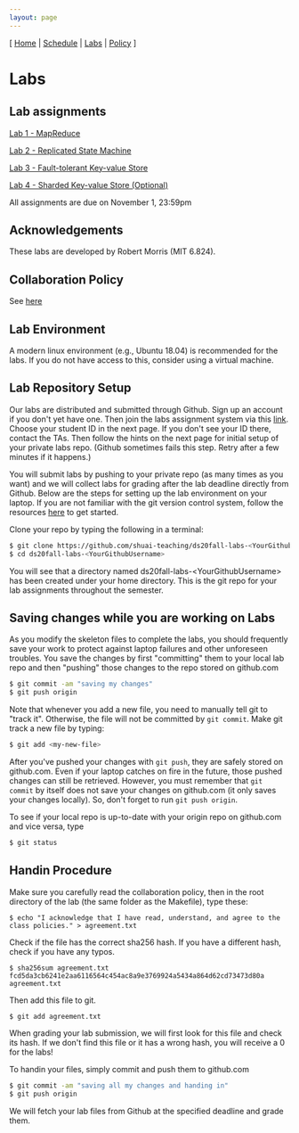```yaml
---
layout: page
---
```


[
[Home](./index.html) | 
[Schedule](./schedule.html) |
[Labs](./labs.html) |
[Policy](./policy.html)
]

#  Labs

## Lab assignments

[Lab 1 - MapReduce](labs/lab1.html)

[Lab 2 - Replicated State Machine](labs/lab2.html)

[Lab 3 - Fault-tolerant Key-value Store](labs/lab3.html) 

[Lab 4 - Sharded Key-value Store (Optional)](labs/lab4.html)

All assignments are due on November 1, 23:59pm 

## Acknowledgements
These labs are developed by Robert Morris (MIT 6.824).

## Collaboration Policy
See [here](policy.html)

## Lab Environment

A modern linux environment (e.g., Ubuntu 18.04) is recommended for the labs. 
If you do not have access to this, consider using a virtual machine.

## Lab Repository Setup

Our labs are distributed and submitted through Github. Sign up an account if you
don't yet have one. Then join the labs assignment system via this
[link](https://classroom.github.com/a/vpPm2u0J). Choose your student ID in the 
next page. If you don't see your ID there, contact the TAs. 
Then follow the hints on the next page for initial setup of your private labs repo.
(Github sometimes fails this step. Retry after a few minutes if it happens.)

You will submit labs by pushing to your private repo (as many times as you want)
and we will collect labs for grading after the lab deadline directly from
Github. Below are the steps for setting up the lab environment on your
laptop. If you are not familiar with the git version control system, follow the
resources [here](https://try.github.io) to get started. 

Clone your repo by typing the following in a terminal:

```bash 
$ git clone https://github.com/shuai-teaching/ds20fall-labs-<YourGithubUsername>.git 
$ cd ds20fall-labs-<YourGithubUsername>
```

You will see that a directory named ds20fall-labs-\<YourGithubUsername\> has
been created under your home directory. This is the git repo for your lab
assignments throughout the semester.

<!-- ## Setting up the upstream repo -->

<!-- The lab skeleton code are kept in the repo golabs-2016 managed by the course -->
<!-- staff. Therefore, the first thing you need to do is to set up your own lab repo -->
<!-- to track the changes made in the golabs-2016 repo. In the git world, golabs-2016 -->
<!-- would be your "upstream" repo from which changes should ``flow'' into your own -->
<!-- lab repo. Type git remote add to add the upstream repo, and git remote -v to -->
<!-- check that golabs-2016 is indeed an upstream for your own lab repo. -->

<!-- ```bash -->
<!-- $ git remote add upstream https://github.com/shuai-teaching/ds20spring-labs.git -->
<!-- $ git remote -v -->
<!-- origin	git@github.com:nyu-ds/golabs-2016.git (fetch) -->
<!-- origin	git@github.com:nyu-ds/golabs-2016.git (push) -->
<!-- upstream	https://github.com/nyu-ds/golabs-2016.git (fetch) -->
<!-- upstream	https://github.com/nyu-ds/golabs-2016.git (push) -->
<!-- ``` -->

<!-- Immediately, you should check if the upstream ds20spring-labs repo has additional -->
<!-- changes not present in your repo. You can check for and merge in those changes -->
<!-- by typing: -->

<!-- ```bash -->
<!-- $ git fetch upstream -->
<!-- $ git merge upstream/master -->
<!-- ``` -->

<!-- You should perform the above two steps periodically to ensure that you've got -->
<!-- the latest lab code. We will also remind you to fetch upstream on Piazza if we -->
<!-- make changes/bug-fixes to the labs. -->

## Saving changes while you are working on Labs
As you modify the skeleton files to complete the labs, you should frequently
save your work to protect against laptop failures and other unforeseen troubles.
You save the changes by first "committing" them to your local lab repo and then
"pushing" those changes to the repo stored on github.com

```bash
$ git commit -am "saving my changes"
$ git push origin
```

Note that whenever you add a new file, you need to manually tell git to "track
it". Otherwise, the file will not be committed by ```git commit```. Make git
track a new file by typing:

```bash
$ git add <my-new-file>
```

After you've pushed your changes with ```git push```, they are safely stored on
github.com. Even if your laptop catches on fire in the future, those pushed
changes can still be retrieved. However, you must remember that ```git commit```
by itself does not save your changes on github.com (it only saves your changes
locally). So, don't forget to run ```git push origin```. 

To see if your local repo is up-to-date with your origin repo on github.com and
vice versa, type

```bash
$ git status
```

## Handin Procedure

Make sure you carefully read the collaboration policy, then in the root directory of the lab (the same folder as the Makefile), type these: 

```
$ echo "I acknowledge that I have read, understand, and agree to the class policies." > agreement.txt
```

Check if the file has the correct sha256 hash. If you have a different hash, check if you have any typos.

```
$ sha256sum agreement.txt
fcd5da3cb6241e2aa6116564c454ac8a9e3769924a5434a864d62cd73473d80a  agreement.txt
```

Then add this file to git.
```
$ git add agreement.txt
```

When grading your lab submission, we will first look for this file and check 
its hash. If we don't find this file or it has a wrong hash, you will receive a 
0 for the labs! 

To handin your files, simply commit and push them to github.com

```bash
$ git commit -am "saving all my changes and handing in"
$ git push origin 
```

We will fetch your lab files from Github at the specified deadline and
grade them.
